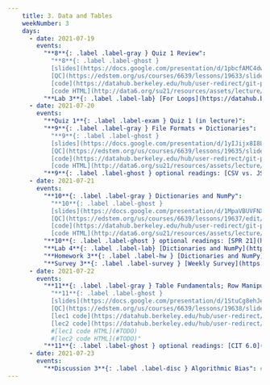 ```yaml
---
    title: 3. Data and Tables
    weekNumber: 3
    days:
      - date: 2021-07-19
        events:
          "**8**{: .label .label-gray } Quiz 1 Review":
            "**8**{: .label .label-ghost }
            [slides](https://docs.google.com/presentation/d/1pbcfAMC4dw_hFBJQ1-HJmW5bi5GG61ZITHksbc1cMG8) •
            [QC](https://edstem.org/us/courses/6639/lessons/19633/slides/106324) •
            [code](https://datahub.berkeley.edu/hub/user-redirect/git-pull?repo=https%3A%2F%2Fgithub.com%2Fdata-6-berkeley%2Fsu21&urlpath=tree%2Fsu21%2Flecture%2Flec12%2Flec12.ipynb&branch=master) •
            [code HTML](http://data6.org/su21/resources/assets/lecture/lec12/lec12.html)"
          "**Lab 3**{: .label .label-lab} [For Loops](https://datahub.berkeley.edu/hub/user-redirect/git-pull?repo=https%3A%2F%2Fgithub.com%2Fdata-6-berkeley%2Fsu21&urlpath=tree%2Fsu21%2Flab%2Flab03%2Flab03.ipynb&branch=master)":
      - date: 2021-07-20
        events:
          "**Quiz 1**{: .label .label-exam } Quiz 1 (in lecture)":
          "**9**{: .label .label-gray } File Formats + Dictionaries":
            "**9**{: .label .label-ghost }
            [slides](https://docs.google.com/presentation/d/1yIJijx8I8Lshnpy7HsA4XqmYv_o016i0R8Uvknec378) •
            [QC](https://edstem.org/us/courses/6639/lessons/19635/slides/106329) •
            [code](https://datahub.berkeley.edu/hub/user-redirect/git-pull?repo=https%3A%2F%2Fgithub.com%2Fdata-6-berkeley%2Fsu21&urlpath=tree%2Fsu21%2Flecture%2Flec13%2Flec13.ipynb&branch=master) •
            [code HTML](http://data6.org/su21/resources/assets/lecture/lec13/lec13.html)"
          "**9**{: .label .label-ghost } optional readings: [CSV vs. JSON](https://medium.com/@martindrapeau/the-state-of-csv-and-json-d97d1486333), [Imports](https://www.digitalocean.com/community/tutorials/how-to-import-modules-in-python-3), [SPR 21](https://cs.stanford.edu/people/nick/py/python-dict.html), [TCS 12](https://runestone.academy/runestone/books/published/thinkcspy/Dictionaries/toctree.html)":
      - date: 2021-07-21
        events:
          "**10**{: .label .label-gray } Dictionaries and NumPy":
            "**10**{: .label .label-ghost }
            [slides](https://docs.google.com/presentation/d/1MpaVBUVFNXTuagucRF6VFdFQZMqtDGsO0dBlI7XFsy0/edit#slide=id.ge3cdea706a_0_0) •
            [QC](https://edstem.org/us/courses/6639/lessons/19637/edit/slides/106334) •
            [code](https://datahub.berkeley.edu/hub/user-redirect/git-pull?repo=https%3A%2F%2Fgithub.com%2Fdata-6-berkeley%2Fsu21&urlpath=tree%2Fsu21%2Flecture%2Flec14%2Flec14.ipynb&branch=master) •
            [code HTML](http://data6.org/su21/resources/assets/lecture/lec14/lec14.html)"
          "**10**{: .label .label-ghost } optional readings: [SPR 21](https://cs.stanford.edu/people/nick/py/python-dict.html), [TCS 12](https://runestone.academy/runestone/books/published/thinkcspy/Dictionaries/toctree.html), [CIT 5](https://www.inferentialthinking.com/chapters/05/Sequences.html), [Data 8 Python ref](http://data8.org/fa20/python-reference.html)":
          "**Lab 4**{: .label .label-lab} [Dictionaries and NumPy](https://datahub.berkeley.edu/hub/user-redirect/git-pull?repo=https%3A%2F%2Fgithub.com%2Fdata-6-berkeley%2Fsu21&urlpath=tree%2Fsu21%2Flab%2Flab04%2Flab04.ipynb&branch=master)":
          "**Homework 3**{: .label .label-hw } [Dictionaries and NumPy](https://datahub.berkeley.edu/hub/user-redirect/git-pull?repo=https%3A%2F%2Fgithub.com%2Fdata-6-berkeley%2Fsu21&urlpath=tree%2Fsu21%2Fhw%2Fhw03%2Fhw03.ipynb&branch=master) **(due July 26th)**":
          "**Survey 3**{: .label .label-survey } [Weekly Survey](https://docs.google.com/forms/d/e/1FAIpQLScrqJ0MmbyTiRXrzk_0VGJtIvFXdUBMBg2b73xgAQGzOox2CA/closedform) **(due July 26th)**":
      - date: 2021-07-22
        events:
          "**11**{: .label .label-gray } Table Fundamentals; Row Manipulation":
            "**11**{: .label .label-ghost }
            [slides](https://docs.google.com/presentation/d/1StuCg8ehJeD3p4xUi4FQwlCG8sngO6WmQnVG6X9GTZc) •
            [QC](https://edstem.org/us/courses/6639/lessons/19638/slides/106338) •
            [lec1 code](https://datahub.berkeley.edu/hub/user-redirect/git-pull?repo=https%3A%2F%2Fgithub.com%2Fdata-6-berkeley%2Fsu21&urlpath=tree%2Fsu21%2Flecture%2Flec15%2Flec15.ipynb&branch=master) •
            [lec2 code](https://datahub.berkeley.edu/hub/user-redirect/git-pull?repo=https%3A%2F%2Fgithub.com%2Fdata-6-berkeley%2Fsu21&urlpath=tree%2Fsu21%2Flecture%2Flec16%2Flec16.ipynb&branch=master)" #•
            #[lec1 code HTML](#TODO)
            #[lec2 code HTML](#TODO)"
          "**11**{: .label .label-ghost } optional readings: [CIT 6.0](https://www.inferentialthinking.com/chapters/06/Tables.html), [CIT 6.1-6.4](https://www.inferentialthinking.com/chapters/06/1/Sorting_Rows.html), [`are.` docs](http://data8.org/datascience/predicates.html?highlight=#datascience.predicates.are)":
      - date: 2021-07-23
        events:
          "**Discussion 3**{: .label .label-disc } Algorithmic Bias": #TODO
---
```

